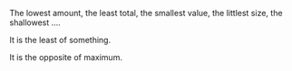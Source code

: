 The lowest amount, the least total, the smallest value, the littlest
size, the shallowest ....

It is the least of something.

It is the opposite of maximum.
